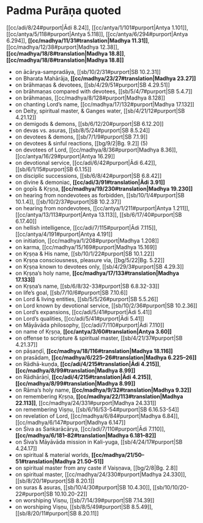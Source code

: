 # Padma Purāṇa quoted

[[cc/adi/8/24#purport|Ādi 8.24]], [[cc/antya/1/101#purport|Antya 1.101]], [[cc/antya/5/118#purport|Antya 5.118]], [[cc/antya/6/294#purport|Antya 6.294]], **[[cc/madhya/11/31#translation|Madhya 11.31]]**, [[cc/madhya/12/38#purport|Madhya 12.38]], **[[cc/madhya/18/8#translation|Madhya 18.8]]**, **[[cc/madhya/18/8#translation|Madhya 18.8]]**

* on ācārya-sampradāya, [[sb/10/2/31#purport|SB 10.2.31]]
* on Bharata Mahārāja, **[[cc/madhya/23/27#translation|Madhya 23.27]]**
* on brāhmaṇas & devotees, [[sb/4/29/51#purport|SB 4.29.51]]
* on brāhmaṇas compared with devotees, [[sb/5/4/7#purport|SB 5.4.7]]
* on brāhmaṇas, [[cc/madhya/8/128#purport|Madhya 8.128]]
* on chanting Lord’s name, [[cc/madhya/17/132#purport|Madhya 17.132]]
* on Deity, spiritual master, & Ganges water, [[sb/4/21/12#purport|SB 4.21.12]]
* on demigods & demons, [[sb/6/12/20#purport|SB 6.12.20]]
* on devas vs. asuras, [[sb/8/5/24#purport|SB 8.5.24]]
* on devotees & demons, [[sb/7/1/9#purport|SB 7.1.9]]
* on devotees & sinful reactions, [[bg/9/2|Bg. 9.2]] (5)
* on devotees of Lord, [[cc/madhya/8/36#purport|Madhya 8.36]], [[cc/antya/16/29#purport|Antya 16.29]]
* on devotional service, [[cc/adi/6/42#purport|Ādi 6.42]], [[sb/6/1/15#purport|SB 6.1.15]]
* on disciplic successions, [[sb/6/8/42#purport|SB 6.8.42]]
* on divine & demoniac, **[[cc/adi/3/91#translation|Ādi 3.91]]**
* on gopīs & Kṛṣṇa, **[[cc/madhya/19/230#translation|Madhya 19.230]]**
* on hearing from nondevotees as forbidden, [[sb/10/1/4#purport|SB 10.1.4]], [[sb/10/2/37#purport|SB 10.2.37]]
* on hearing from nondevotees, [[cc/antya/1/211#purport|Antya 1.211]], [[cc/antya/13/113#purport|Antya 13.113]], [[sb/6/17/40#purport|SB 6.17.40]]
* on hellish intelligence, [[cc/adi/7/115#purport|Ādi 7.115]], [[cc/antya/4/191#purport|Antya 4.191]]
* on initiation, [[cc/madhya/1/208#purport|Madhya 1.208]]
* on karma, [[cc/madhya/15/169#purport|Madhya 15.169]]
* on Kṛṣṇa & His name, [[sb/10/1/22#purport|SB 10.1.22]]
* on Kṛṣṇa consciousness, pleasure via, [[bg/5/22|Bg. 5.22]]
* on Kṛṣṇa known to devotees only, [[sb/4/29/3#purport|SB 4.29.3]]
* on Kṛṣṇa’s holy name, **[[cc/madhya/17/133#translation|Madhya 17.133]]**
* on Kṛṣṇa’s name, [[sb/6/8/32-33#purport|SB 6.8.32-33]]
* on life’s goal, [[sb/7/10/6#purport|SB 7.10.6]]
* on Lord & living entities, [[sb/5/5/26#purport|SB 5.5.26]]
* on Lord known by devotional service, [[sb/10/2/36#purport|SB 10.2.36]]
* on Lord’s expansions, [[cc/adi/5/41#purport|Ādi 5.41]]
* on Lord’s qualities, [[cc/adi/5/41#purport|Ādi 5.41]]
* on Māyāvāda philosophy, [[cc/adi/7/110#purport|Ādi 7.110]]
* on name of Kṛṣṇa, **[[cc/antya/3/60#translation|Antya 3.60]]**
* on offense to scripture & spiritual master, [[sb/4/21/37#purport|SB 4.21.37]]
* on pāṣaṇḍī, **[[cc/madhya/18/116#translation|Madhya 18.116]]**
* on prasādam, **[[cc/madhya/6/225–26#translation|Madhya 6.225–26]]**
* on Rādhā-kuṇḍa, **[[cc/adi/4/215#translation|Ādi 4.215]]**, **[[cc/madhya/8/99#translation|Madhya 8.99]]**
* on Rādhārāṇī, **[[cc/adi/4/215#translation|Ādi 4.215]]**, **[[cc/madhya/8/99#translation|Madhya 8.99]]**
* on Rāma’s holy name, **[[cc/madhya/9/32#translation|Madhya 9.32]]**
* on remembering Kṛṣṇa, **[[cc/madhya/22/113#translation|Madhya 22.113]]**, [[cc/madhya/24/331#purport|Madhya 24.331]]
* on remembering Viṣṇu, [[sb/6/16/53-54#purport|SB 6.16.53-54]]
* on revelation of Lord, [[cc/madhya/6/84#purport|Madhya 6.84]], [[cc/madhya/6/147#purport|Madhya 6.147]]
* on Śiva as Śaṅkarācārya, [[cc/adi/7/110#purport|Ādi 7.110]], **[[cc/madhya/6/181–82#translation|Madhya 6.181–82]]**
* on Śiva’s Māyāvāda mission in Kali-yuga, [[sb/4/24/17#purport|SB 4.24.17]]
* on spiritual & material worlds, **[[cc/madhya/21/50–51#translation|Madhya 21.50–51]]**
* on spiritual master from any caste if Vaiṣṇava, [[bg/2/8|Bg. 2.8]]
* on spiritual master, [[cc/madhya/24/330#purport|Madhya 24.330]], [[sb/8/20/1#purport|SB 8.20.1]]
* on suras & asuras, [[sb/10/4/30#purport|SB 10.4.30]], [[sb/10/10/20-22#purport|SB 10.10.20-22]]
* on worshiping Visṇu, [[sb/7/14/39#purport|SB 7.14.39]]
* on worshiping Viṣṇu, [[sb/8/5/49#purport|SB 8.5.49]], [[sb/8/20/11#purport|SB 8.20.11]]
